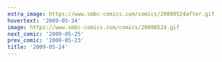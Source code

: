 ```yaml
---
extra_image: https://www.smbc-comics.com/comics/20090524after.gif
hovertext: '2009-05-24'
image: https://www.smbc-comics.com/comics/20090524.gif
next_comic: '2009-05-25'
prev_comic: '2009-05-23'
title: '2009-05-24'
---
```


